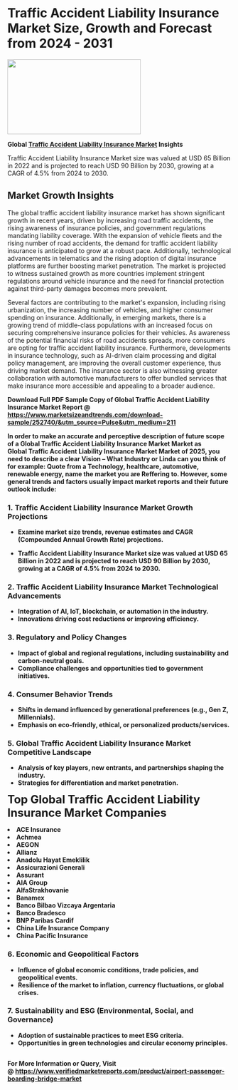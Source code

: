 <H1>Traffic Accident Liability Insurance Market Size, Growth and Forecast from 2024 - 2031</H1><img class="aligncenter size-medium wp-image-584254" src="https://thirdeyenews.in/wp-content/uploads/2024/09/Global-Market-Research-300x168.jpeg" alt="" width="300" height="168" /><p><strong>Global&nbsp;<a href="https://www.marketsizeandtrends.com/download-sample/252740/&amp;utm_source=Pulse&amp;utm_medium=211">Traffic Accident Liability Insurance Market</a> Insights</strong></p><p>Traffic Accident Liability Insurance Market size was valued at USD 65 Billion in 2022 and is projected to reach USD 90 Billion by 2030, growing at a CAGR of 4.5% from 2024 to 2030.</p><p><h2>Market Growth Insights</h2> <p>The global traffic accident liability insurance market has shown significant growth in recent years, driven by increasing road traffic accidents, the rising awareness of insurance policies, and government regulations mandating liability coverage. With the expansion of vehicle fleets and the rising number of road accidents, the demand for traffic accident liability insurance is anticipated to grow at a robust pace. Additionally, technological advancements in telematics and the rising adoption of digital insurance platforms are further boosting market penetration. The market is projected to witness sustained growth as more countries implement stringent regulations around vehicle insurance and the need for financial protection against third-party damages becomes more prevalent.</p> <p><strong></strong></p> <p>Several factors are contributing to the market's expansion, including rising urbanization, the increasing number of vehicles, and higher consumer spending on insurance. Additionally, in emerging markets, there is a growing trend of middle-class populations with an increased focus on securing comprehensive insurance policies for their vehicles. As awareness of the potential financial risks of road accidents spreads, more consumers are opting for traffic accident liability insurance. Furthermore, developments in insurance technology, such as AI-driven claim processing and digital policy management, are improving the overall customer experience, thus driving market demand. The insurance sector is also witnessing greater collaboration with automotive manufacturers to offer bundled services that make insurance more accessible and appealing to a broader audience.</p> <p><strong></p><p><span class=""><strong>Download Full PDF Sample Copy of Global Traffic Accident Liability Insurance Market Report</strong> @ <a href="https://www.marketsizeandtrends.com/download-sample/252740/&amp;utm_source=Pulse&amp;utm_medium=211" target="_blank">https://www.marketsizeandtrends.com/download-sample/252740/&amp;utm_source=Pulse&amp;utm_medium=211</a></span></p><p>In order to make an accurate and perceptive description of future scope of a Global&nbsp;Traffic Accident Liability Insurance Market Market as Global&nbsp;Traffic Accident Liability Insurance Market Market of 2025, you need to describe a clear Vision &ndash; What Industry or Linda can you think of for example: Quote from a Technology, healthcare, automotive, renewable energy, name the market you are Reffering to. However, some general trends and factors usually impact market reports and their future outlook include:</p><h3>1.&nbsp;<strong>Traffic Accident Liability Insurance Market Growth Projections</strong></h3><ul><li>Examine market size trends, revenue estimates and CAGR (Compounded Annual Growth Rate) projections.</li><li><p>Traffic Accident Liability Insurance Market size was valued at USD 65 Billion in 2022 and is projected to reach USD 90 Billion by 2030, growing at a CAGR of 4.5% from 2024 to 2030.</p></li></ul><h3>2.&nbsp;<strong>Traffic Accident Liability Insurance Market Technological Advancements</strong></h3><ul><li>Integration of AI, IoT, blockchain, or automation in the industry.</li><li>Innovations driving cost reductions or improving efficiency.</li></ul><h3>3.&nbsp;<strong>Regulatory and Policy Changes</strong></h3><ul><li>Impact of global and regional regulations, including sustainability and carbon-neutral goals.</li><li>Compliance challenges and opportunities tied to government initiatives.</li></ul><h3>4.&nbsp;<strong>Consumer Behavior Trends</strong></h3><ul><li>Shifts in demand influenced by generational preferences (e.g., Gen Z, Millennials).</li><li>Emphasis on eco-friendly, ethical, or personalized products/services.</li></ul><h3>5.&nbsp;<strong>Global Traffic Accident Liability Insurance Market Competitive Landscape</strong></h3><ul><li>Analysis of key players, new entrants, and partnerships shaping the industry.</li><li>Strategies for differentiation and market penetration.</li></ul><p data-pm-slice="1 1 []"><span style="color: inherit; font-family: inherit; font-size: 25px;">Top Global Traffic Accident Liability Insurance Market Companies</span></p><div class="" data-test-id=""><p><li>ACE Insurance</li><li> Achmea</li><li> AEGON</li><li> Allianz</li><li> Anadolu Hayat Emeklilik</li><li> Assicurazioni Generali</li><li> Assurant</li><li> AIA Group</li><li> AlfaStrakhovanie</li><li> Banamex</li><li> Banco Bilbao Vizcaya Argentaria</li><li> Banco Bradesco</li><li> BNP Paribas Cardif</li><li> China Life Insurance Company</li><li> China Pacific Insurance</li></p></div><h3>6.&nbsp;<strong>Economic and Geopolitical Factors</strong></h3><ul><li>Influence of global economic conditions, trade policies, and geopolitical events.</li><li>Resilience of the market to inflation, currency fluctuations, or global crises.</li></ul><h3>7.&nbsp;<strong>Sustainability and ESG (Environmental, Social, and Governance)</strong></h3><ul><li>Adoption of sustainable practices to meet ESG criteria.</li><li>Opportunities in green technologies and circular economy principles.</li></ul><h2><strong style="font-size: 14px;">For More Information or Query, Visit @&nbsp;</strong><a style="background-color: #ffffff; font-size: 14px;" href="https://www.marketsizeandtrends.com/report/traffic-accident-liability-insurance-market/" target="_blank">https://www.verifiedmarketreports.com/product/airport-passenger-boarding-bridge-market</a></h2>
